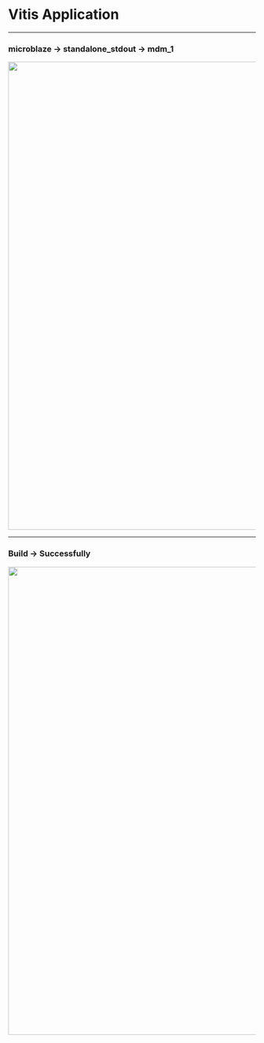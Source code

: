 # Vitis Application

---
### microblaze -> standalone_stdout -> mdm_1

<img src="https://github.com/user-attachments/assets/f25ae713-f9de-4101-b8c7-af167c13472a" width=950>

---
### Build -> Successfully

<img src="https://github.com/user-attachments/assets/59f0e7d3-d727-4619-a10c-690392fa6091" width=950>

